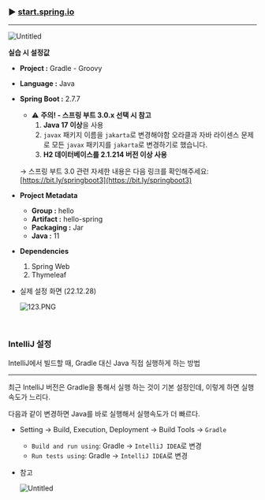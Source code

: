 ### ▶️ [start.spring.io](https://start.spring.io/)

---

![Untitled](https://s3.us-west-2.amazonaws.com/secure.notion-static.com/161294db-6322-461e-ab0e-b4f2ab37b157/Untitled.png?X-Amz-Algorithm=AWS4-HMAC-SHA256&X-Amz-Content-Sha256=UNSIGNED-PAYLOAD&X-Amz-Credential=AKIAT73L2G45EIPT3X45%2F20230102%2Fus-west-2%2Fs3%2Faws4_request&X-Amz-Date=20230102T145136Z&X-Amz-Expires=86400&X-Amz-Signature=72f0fce29d39a0728f8a7afe576df9f4e375d165aca59d138ec9bad6ebb74f85&X-Amz-SignedHeaders=host&response-content-disposition=filename%3D%22Untitled.png%22&x-id=GetObject)

**실습 시 설정값**

- **Project :** Gradle - Groovy
- **Language :** Java
- **Spring Boot :** 2.7.7
    - ⚠️ **주의! - 스프링 부트 3.0.x 선택 시 참고**
        1. **Java 17 이상**을 사용
        2. `javax` 패키지 이름을 `jakarta`로 변경해야함
        오라클과 자바 라이센스 문제로 모든 `javax` 패키지를 `jakarta`로 변경하기로 했습니다.
        3. **H2 데이터베이스를 2.1.214 버전 이상 사용**
    
    → 스프링 부트 3.0 관련 자세한 내용은 다음 링크를 확인해주세요: [https://bit.ly/springboot3](https://bit.ly/springboot3)
    
- **Project Metadata**
    - **Group :** hello
    - **Artifact :** hello-spring
    - **Packaging :** Jar
    - **Java :** 11
- **Dependencies**
    1. Spring Web
    2. Thymeleaf

- 실제 설정 화면 (22.12.28)
    
    ![123.PNG](https://s3.us-west-2.amazonaws.com/secure.notion-static.com/6527c6db-1db0-4fbe-bdd9-06bdd8d610ac/123.png?X-Amz-Algorithm=AWS4-HMAC-SHA256&X-Amz-Content-Sha256=UNSIGNED-PAYLOAD&X-Amz-Credential=AKIAT73L2G45EIPT3X45%2F20230102%2Fus-west-2%2Fs3%2Faws4_request&X-Amz-Date=20230102T145114Z&X-Amz-Expires=86400&X-Amz-Signature=8fd8014c44ef3356bda430ba4af2775f4ecd3e24db13e2008a76ea4d01ccd859&X-Amz-SignedHeaders=host&response-content-disposition=filename%3D%22123.PNG.png%22&x-id=GetObject)
    
<br/>

### IntelliJ 설정

IntelliJ에서 빌드할 때, Gradle 대신 Java 직접 실행하게 하는 방법

---

최근 IntelliJ 버전은 Gradle을 통해서 실행 하는 것이 기본 설정인데, 이렇게 하면 실행속도가 느리다.

다음과 같이 변경하면 Java를 바로 실행해서 실행속도가 더 빠르다.

- Setting → Build, Execution, Deployment → Build Tools → `Gradle`
    - `Build and run using`: Gradle → `IntelliJ IDEA`로 변경
    - `Run tests using`: Gradle → `IntelliJ IDEA`로 변경

- 참고
    
    ![Untitled](https://s3.us-west-2.amazonaws.com/secure.notion-static.com/238d7cff-eb52-4818-8ecd-9c98c5b1ff3a/Untitled.png?X-Amz-Algorithm=AWS4-HMAC-SHA256&X-Amz-Content-Sha256=UNSIGNED-PAYLOAD&X-Amz-Credential=AKIAT73L2G45EIPT3X45%2F20230102%2Fus-west-2%2Fs3%2Faws4_request&X-Amz-Date=20230102T145533Z&X-Amz-Expires=86400&X-Amz-Signature=3a26336c04d5aac2ff39f17d355ce07ee8cc3fe9ecad4c5de2df33a9215fa609&X-Amz-SignedHeaders=host&response-content-disposition=filename%3D%22Untitled.png%22&x-id=GetObject)
